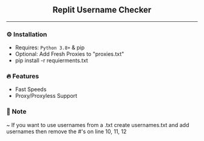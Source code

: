 <h2 align="center">Replit Username Checker</h2>

---------------------------------------
### ⚙️ Installation
* Requires: `Python 3.8+` & pip
* Optional: Add Fresh Proxies to "proxies.txt" 
* pip install -r requierments.txt

### 🔥 Features
* Fast Speeds
* Proxy/Proxyless Support
### 📘 Note
~ If you want to use usernames from a .txt create usernames.txt and add usernames then remove the #'s on line 10, 11, 12
